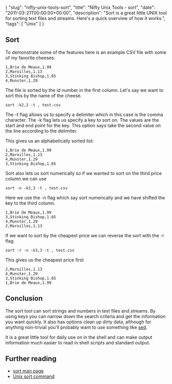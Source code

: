 {
  "slug": "nifty-unix-tools-sort",
  "title": "Nifty Unix Tools - sort",
  "date": "2011-03-21T00:00:00+00:00",
  "description": "Sort is a great little UNIX tool for sorting text files and streams. Here's a quick overview of how it works.",
  "tags": [
    "Unix"
  ]
}

## Sort

To demonstrate some of the features here is an example CSV file with some of my favorite cheeses:

    1,Brie de Meaux,1.99
    2,Maroilles,1.13
    3,Stinking Bishop,1.65
    4,Munster,1.29

The file is sorted by the id number in the first column. Let's say we want to sort this by the name of the cheese.

    sort -k2,2 -t , test.csv

The -t flag allows us to specify a delimiter which in this case is the comma character. The -k flag lets us specify a key to sort on. The values are the start and end point for the key. This option says take the second value on the line according to the delimiter. 

This gives us an alphabetically sorted list:

    1,Brie de Meaux,1.99
    2,Maroilles,1.13
    4,Munster,1.29
    3,Stinking Bishop,1.65

Sort also lets us sort numerically so if we wanted to sort on the third price column we can use

    sort -n -k3,3 -t , test.csv

Here we use the -n flag which say sort numerically and we have shifted the key to the third column.

    1,Brie de Meaux,1.99
    3,Stinking Bishop,1.65
    4,Munster,1.29
    2,Maroilles,1.13


If we want to sort by the cheapest price we can reverse the sort with the -r flag

    sort -r -n -k3,3 -t , test.csv

This gives us the cheapest price first 

    2,Maroilles,1.13
    4,Munster,1.29
    3,Stinking Bishop,1.65
    1,Brie de Meaux,1.99

## Conclusion

The sort tool can sort strings and numbers in text files and streams. By using keys you can narrow down the search criteria and get the information you want quickly. It also has options clean up dirty data, although for anything non-trivial you'll probably want to use something like [sed][3].

It is a great little tool for daily use on in the shell and can make output information much easier to read in shell scripts and standard output. 

## Further reading

* [sort man page][1]
* [Unix sort command][3]

[1]: http://linux.die.net/man/1/sort
[2]: http://linux.die.net/man/1/sed
[3]: http://www.softpanorama.org/Tools/sort.shtml
